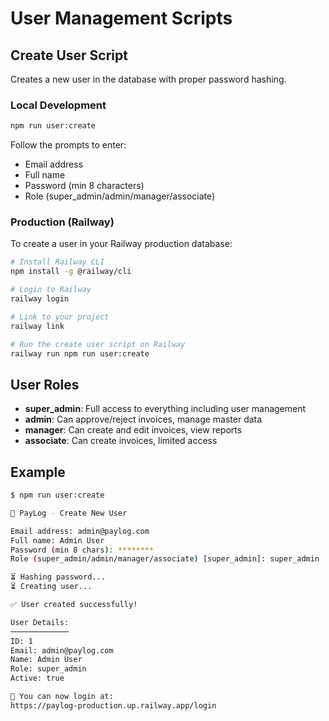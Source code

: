 # User Management Scripts

## Create User Script

Creates a new user in the database with proper password hashing.

### Local Development

```bash
npm run user:create
```

Follow the prompts to enter:
- Email address
- Full name
- Password (min 8 characters)
- Role (super_admin/admin/manager/associate)

### Production (Railway)

To create a user in your Railway production database:

```bash
# Install Railway CLI
npm install -g @railway/cli

# Login to Railway
railway login

# Link to your project
railway link

# Run the create user script on Railway
railway run npm run user:create
```

## User Roles

- **super_admin**: Full access to everything including user management
- **admin**: Can approve/reject invoices, manage master data
- **manager**: Can create and edit invoices, view reports
- **associate**: Can create invoices, limited access

## Example

```bash
$ npm run user:create

🔐 PayLog - Create New User

Email address: admin@paylog.com
Full name: Admin User
Password (min 8 chars): ********
Role (super_admin/admin/manager/associate) [super_admin]: super_admin

⏳ Hashing password...
⏳ Creating user...

✅ User created successfully!

User Details:
─────────────
ID: 1
Email: admin@paylog.com
Name: Admin User
Role: super_admin
Active: true

🎉 You can now login at:
https://paylog-production.up.railway.app/login
```
